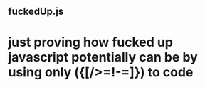 ## fuckedUp.js
# just proving how fucked up javascript potentially can be by using only ({[/>=!-=\]}) to code

